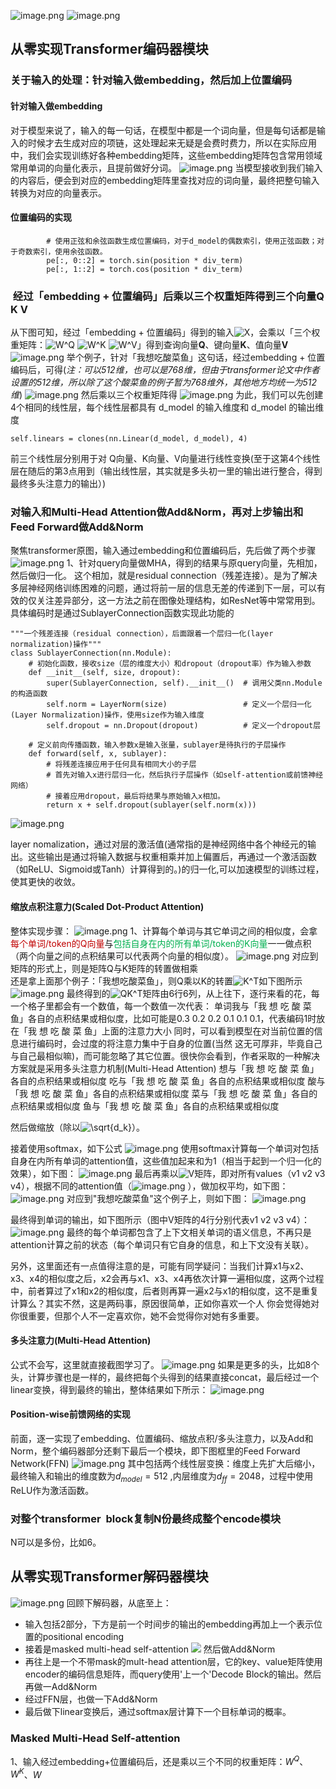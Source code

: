 ![image.png](https://gitee.com/hxc8/images10/raw/master/img/202408070904923.png)
![image.png](https://gitee.com/hxc8/images10/raw/master/img/202408070904980.png)
## 从零实现Transformer编码器模块
### 关于输入的处理：针对输入做embedding，然后加上位置编码
#### 针对输入做embedding
对于模型来说了，输入的每一句话，在模型中都是一个词向量，但是每句话都是输入的时候才去生成对应的项链，这处理起来无疑是会费时费力，所以在实际应用中，我们会实现训练好各种embedding矩阵，这些embedding矩阵包含常用领域常用单词的向量化表示，且提前做好分词。
![image.png](https://gitee.com/hxc8/images10/raw/master/img/202408070909777.png)
当模型接收到我们输入的内容后，便会到对应的embedding矩阵里查找对应的词向量，最终把整句输入转换为对应的向量表示。
#### 位置编码的实现

```
        # 使用正弦和余弦函数生成位置编码，对于d_model的偶数索引，使用正弦函数；对于奇数索引，使用余弦函数。
        pe[:, 0::2] = torch.sin(position * div_term)
        pe[:, 1::2] = torch.cos(position * div_term)
```
###  经过「embedding + 位置编码」后乘以三个权重矩阵得到三个向量Q K V
从下图可知，经过「embedding + 位置编码」得到的输入![X](https://latex.csdn.net/eq?X)，会乘以「三个权重矩阵：![W^Q](https://latex.csdn.net/eq?W%5EQ) ![W^K](https://latex.csdn.net/eq?W%5EK) ![W^V](https://latex.csdn.net/eq?W%5EV)」得到查询向量**Q**、键向量**K**、值向量**V**
![image.png](https://gitee.com/hxc8/images10/raw/master/img/202408070914724.png)
举个例子，针对「我想吃酸菜鱼」这句话，经过embedding + 位置编码后，可得(_注：可以512维，也可以是768维，但由于transformer论文中作者设置的512维，所以除了这个酸菜鱼的例子暂为768维外，其他地方均统一为512维_)
![image.png](https://gitee.com/hxc8/images10/raw/master/img/202408070914918.png)
然后乘以三个权重矩阵得
![image.png](https://gitee.com/hxc8/images10/raw/master/img/202408070915402.png)
为此，我们可以先创建4个相同的线性层，每个线性层都具有 d_model 的输入维度和 d_model 的输出维度

        
```
self.linears = clones(nn.Linear(d_model, d_model), 4) 
```

前三个线性层分别用于对 Q向量、K向量、V向量进行线性变换(至于这第4个线性层在随后的第3点用到（输出线性层，其实就是多头初一里的输出进行整合，得到最终多头注意力的输出）)
### 对输入和Multi-Head Attention做Add&Norm，再对上步输出和Feed Forward做Add&Norm
聚焦transformer原图，输入通过embedding和位置编码后，先后做了两个步骤
![image.png](https://gitee.com/hxc8/images10/raw/master/img/202408070938964.png)
1、针对query向量做MHA，得到的结果与原query向量，先相加，然后做归一化。
这个相加，就是residual connection（残差连接）。是为了解决多层神经网络训练困难的问题，通过将前一层的信息无差的传递到下一层，可以有效的仅关注差异部分，这一方法之前在图像处理结构，如ResNet等中常常用到。
具体编码时是通过SublayerConnection函数实现此功能的

```
"""一个残差连接（residual connection），后面跟着一个层归一化(layer normalization)操作"""
class SublayerConnection(nn.Module):
    # 初始化函数，接收size（层的维度大小）和dropout（dropout率）作为输入参数
    def __init__(self, size, dropout):
        super(SublayerConnection, self).__init__()  # 调用父类nn.Module的构造函数
        self.norm = LayerNorm(size)                 # 定义一个层归一化(Layer Normalization)操作，使用size作为输入维度
        self.dropout = nn.Dropout(dropout)          # 定义一个dropout层
 
    # 定义前向传播函数，输入参数x是输入张量，sublayer是待执行的子层操作
    def forward(self, x, sublayer):  
        # 将残差连接应用于任何具有相同大小的子层
        # 首先对输入x进行层归一化，然后执行子层操作（如self-attention或前馈神经网络）
        # 接着应用dropout，最后将结果与原始输入x相加。
        return x + self.dropout(sublayer(self.norm(x)))
```
![image.png](https://gitee.com/hxc8/images10/raw/master/img/202408071006444.png)

layer nomalization，通过对层的激活值(通常指的是神经网络中各个神经元的输出。这些输出是通过将输入数据与权重相乘并加上偏置后，再通过一个激活函数（如ReLU、Sigmoid或Tanh）计算得到的。)的归一化,可以加速模型的训练过程，使其更快的收敛。
#### 缩放点积注意力(Scaled Dot-Product Attention)
整体实现步骤：
![image.png](https://gitee.com/hxc8/images10/raw/master/img/202408071015778.png)
1、计算每个单词与其它单词之间的相似度，会拿<font color="#c00000">每个单词/token的Q向量</font>与<font color="#00b050">包括自身在内的所有单词/token的K向量</font>一一做点积（两个向量之间的点积结果可以代表两个向量的相似度）。
![image.png](https://gitee.com/hxc8/images10/raw/master/img/202408071018445.png)
对应到矩阵的形式上，则是矩阵Q与K矩阵的转置做相乘  
还是拿上面那个例子：「我想吃酸菜鱼」，则Q乘以K的转置![K^T](https://latex.csdn.net/eq?K%5ET)如下图所示
![image.png](https://gitee.com/hxc8/images10/raw/master/img/202408071019976.png)
最终得到的![QK^T](https://latex.csdn.net/eq?QK%5ET)矩阵由6行6列，从上往下，逐行来看的花，每一个格子里都会有一个数值，每一个数值一次代表：
单词我与「我 想 吃 酸 菜 鱼」各自的点积结果或相似度，比如可能是0.3 0.2 0.2 0.1 0.1 0.1，代表编码1时放在「我 想 吃 酸 菜 鱼」上面的注意力大小
同时，可以看到模型在对当前位置的信息进行编码时，会过度的将注意力集中于自身的位置(当然 这无可厚非，毕竟自己与自己最相似嘛)，而可能忽略了其它位置。很快你会看到，作者采取的一种解决方案就是采用多头注意力机制(Multi-Head Attention)
  想与「我 想 吃 酸 菜 鱼」各自的点积结果或相似度
  吃与「我 想 吃 酸 菜 鱼」各自的点积结果或相似度
  酸与「我 想 吃 酸 菜 鱼」各自的点积结果或相似度
  菜与「我 想 吃 酸 菜 鱼」各自的点积结果或相似度
  鱼与「我 想 吃 酸 菜 鱼」各自的点积结果或相似度​

然后做缩放（除以![\sqrt{d_k}](https://latex.csdn.net/eq?%5Csqrt%7Bd_k%7D)）。

接着使用softmax，如下公式
![image.png](https://gitee.com/hxc8/images10/raw/master/img/202408071022894.png)
使用softmax计算每一个单词对包括自身在内所有单词的attention值，这些值加起来和为1（相当于起到一个归一化的效果），如下图：
![image.png](https://gitee.com/hxc8/images10/raw/master/img/202408071025815.png)
最后再乘以![V](https://latex.csdn.net/eq?V)矩阵，即对所有values（v1 v2 v3 v4），根据不同的attention值（![image.png](https://gitee.com/hxc8/images10/raw/master/img/202408071030340.png)
），做加权平均，如下图：
![image.png](https://gitee.com/hxc8/images10/raw/master/img/202408071031683.png)
对应到"我想吃酸菜鱼"这个例子上，则如下图：
![image.png](https://gitee.com/hxc8/images10/raw/master/img/202408071032746.png)

最终得到单词的输出，如下图所示（图中V矩阵的4行分别代表v1 v2 v3 v4）：
![image.png](https://gitee.com/hxc8/images10/raw/master/img/202408071032238.png)
最终的每个单词都包含了上下文相关单词的语义信息，不再只是attention计算之前的状态（每个单词只有它自身的信息，和上下文没有关联）。

另外，这里面还有一点值得注意的是，可能有同学疑问：当我们计算x1与x2、x3、x4的相似度之后，x2会再与x1、x3、x4再依次计算一遍相似度，这两个过程中，前者算过了x1和x2的相似度，后者则再算一遍x2与x1的相似度，这不是重复计算么？其实不然，这是两码事，原因很简单，正如你喜欢一个人 你会觉得她对你很重要，但那个人不一定喜欢你，她不会觉得你对她有多重要。

#### 多头注意力(Multi-Head Attention)
公式不会写，这里就直接截图学习了。
![image.png](https://gitee.com/hxc8/images10/raw/master/img/202408071051008.png)
如果是更多的头，比如8个头，计算步骤也是一样的，最终把每个头得到的结果直接concat，最后经过一个linear变换，得到最终的输出，整体结果如下所示：
![image.png](https://gitee.com/hxc8/images10/raw/master/img/202408071100601.png)
#### Position-wise前馈网络的实现
前面，逐一实现了embedding、位置编码、缩放点积/多头注意力，以及Add和Norm，整个编码器部分还剩下最后一个模块，即下图框里的Feed Forward Network(FFN)
![image.png](https://gitee.com/hxc8/images10/raw/master/img/202408071112831.png)
其中包括两个线性层变换：维度上先扩大后缩小，最终输入和输出的维度数为$d_{model}=512$ ,内层维度为$d_{ff} = 2048$，过程中使用ReLU作为激活函数。

### 对整个transformer  block复制N份最终成整个encode模块
N可以是多份，比如6。

## 从零实现Transformer解码器模块
![image.png](https://gitee.com/hxc8/images10/raw/master/img/202408071139899.png)
回顾下解码器，从底至上：
- 输入包括2部分，下方是前一个时间步的输出的embedding再加上一个表示位置的positional encoding
- 接着是masked multi-head self-attention
![](https://gitee.com/hxc8/images10/raw/master/img/202408071140971.png)
然后做Add&Norm
- 再往上是一个不带mask的mult-head attention层，它的key、value矩阵使用encoder的编码信息矩阵，而query使用'上一个'Decode Block的输出。然后再做一Add&Norm
- 经过FFN层，也做一下Add&Norm
- 最后做下linear变换后，通过softmax层计算下一个目标单词的概率。

### Masked Multi-Head Self-attention
1、输入经过embedding+位置编码后，还是乘以三个不同的权重矩阵：$W^Q$、$W^K$、$W$